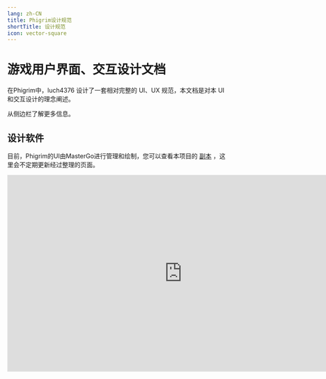 ```yaml
---
lang: zh-CN
title: Phigrim设计规范
shortTitle: 设计规范
icon: vector-square
---
```


# 游戏用户界面、交互设计文档

在Phigrim中，luch4376 设计了一套相对完整的 UI、UX 规范，本文档是对本 UI 和交互设计的理念阐述。

从侧边栏了解更多信息。

## 设计软件

目前，Phigrim的UI由MasterGo进行管理和绘制，您可以查看本项目的 [副本](https://mastergo.com/goto/oSzCvsGD?file=86471810301222)
，这里会不定期更新经过整理的页面。

<iframe style="border: 1px solid rgba(0, 0, 0, 0.1);" width="800" height="450" src="https://mastergo.com/file/86471796669729?source=iframe_share" allowfullscreen></iframe>

